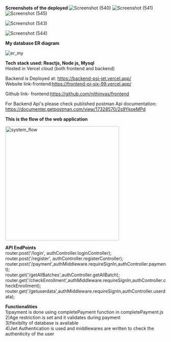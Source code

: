 <strong><strong><strong>Screenshots of the deployed </strong></strong></strong>
![Screenshot (540)](https://github.com/nithinvas/backend/assets/40798917/787490ec-3d56-4d2d-a651-50aff811df2a)
![Screenshot (541)](https://github.com/nithinvas/backend/assets/40798917/884f0d36-4530-4e12-a883-b3c5d2269070)
![Screenshot (545)](https://github.com/nithinvas/backend/assets/40798917/52434704-4a6a-4fbb-b40f-90b113013374)

![Screenshot (543)](https://github.com/nithinvas/backend/assets/40798917/ffa0f688-f9bc-4146-b1fb-b2adba9aa46d)

![Screenshot (544)](https://github.com/nithinvas/backend/assets/40798917/386e8d04-d7c7-4127-9be3-9086e4ee6eab)




<Bold><strong><strong>My database ER diagram</strong></strong></Bold>


![er_my](https://github.com/nithinvas/backend/assets/40798917/7677e566-5195-4aea-801e-07a6dd4c9df6)



<strong><strong>Tech stack used: Reactjs, Node js, Mysql</strong></strong><br>
Hosted in Vercel cloud (both frontend and backend)<br>

Backend is Deployed at: https://backend-psi-jet.vercel.app/ <br>
Website link-frontend:https://frontend-pi-six-99.vercel.app/ <br>

Github link- frontend:https://github.com/nithinvas/frontend <br>

For Backend Api's please check published postman Api documentation: <br>
https://documenter.getpostman.com/view/17328570/2s9YkoeMPd

<strong><strong>This is the flow of the web application</strong></strong>


<img width="356" alt="system_flow" src="https://github.com/nithinvas/backend/assets/40798917/477ff2b5-cea2-4683-b7ae-db87d15df9ee">

<strong><strong><strong>API EndPoints</strong></strong></strong> <br> 
router.post('/login', authController.loginController);<br> 
router.post('/register', authController.registerController);<br> 
router.post('/payment',authMiddleware.requireSignIn,authController.payment);<br> 
router.get('/getAllBatches',authController.getAllBatch);<br> 
router.get('/checkEnrollment',authMiddleware.requireSignIn,authController.checkEnrollment);<br> 
router.get('/getuserdata',authMiddleware.requireSignIn,authController.userdata);<br> 

<strong><strong><strong>Functionalities</strong></strong></strong> <br> 
1)payment is done using completePayment function in completePayment.js <br> 
2)Age restriction is set and it validates during payment  <br> 
3)flexibilty of database is available <br> 
4)Jwt Authentication is used and middlewares are written to check the authenticity of the user  <br> 


